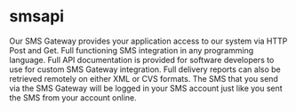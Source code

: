 # smsapi
Our SMS Gateway provides your application access to our system via HTTP Post and Get.
Full functioning SMS integration in any programming language.
Full API documentation is provided for software developers to use for custom SMS Gateway integration.
Full delivery reports can also be retrieved remotely on either XML or CVS formats.
The SMS that you send via the SMS Gateway will be logged in your SMS account just like you sent the SMS from your account online.
